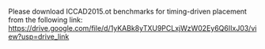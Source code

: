 Please download ICCAD2015.ot benchmarks for timing-driven placement from the following link: 
https://drive.google.com/file/d/1yKABk8yTXU9PCLxjWzW02Ey6Q6IIxJ03/view?usp=drive_link